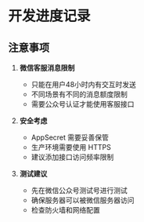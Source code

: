 # 开发进度记录


## 注意事项

1. **微信客服消息限制**
   - 只能在用户48小时内有交互时发送
   - 不同场景有不同的消息额度限制
   - 需要公众号认证才能使用客服接口

2. **安全考虑**
   - AppSecret 需要妥善保管
   - 生产环境需要使用 HTTPS
   - 建议添加接口访问频率限制

3. **测试建议**
   - 先在微信公众号测试号进行测试
   - 确保服务器可以被微信服务器访问
   - 检查防火墙和网络配置